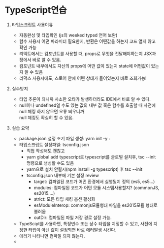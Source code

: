 # TypeScript연습

1. 타입스크립트 사용이유

   - 자동완성 및 타입확인 (js의 weeked typed 언어 보완)
   - 함수 사용시 어떤 파라미터 필요한지, 반환은 어떤값을 하는지 코드 열지 않고 확인 가능
   - 리엑트에서는 컴포넌트를 사용할 때, props로 무엇을 전달해야하는지 JSX과정에서 바로 알 수 있음.
   - 컴포넌트 내부에서도 자신의 props에 어떤 값이 있는지 state에 어떤값이 있는지 알 수 있음
   - 리덕스 사용시에도, 스토어 안에 어떤 상태가 들어있는지 바로 조회가능!

2. 실수방지

   - 타입 추론이 되니까 사소한 오타가 발생하더라도 IDE에서 바로 알 수 있다.
   - null이나 undefined일 수도 있는 값의 내부 값 혹은 함수를 호출할 때 사전에 null 체킹 하지 않으면 오류 띄우니까  
     null 체킹도 확실히 할 수 있음.

3. 실습 요약
   - package.json 설정 초기 파일 생성: yarn init -y :
   - 타입스크립트 설정파일: tsconfig.json
     - 직접 작성해도 괜찮고
     - yarn global add typescript로 typescript를 글로벌 설치후, tsc --init 명령으로 생성할 수도 있음
     - yarn으로 설치 안될시(npm install -g typescript) 후 tsc --init
     - tsconfig.json 내부에 기본 설정 review
       - target: 컴파일된 코드가 어떤 환경에서 실행될지 정의 (es5, es5...)
       - modules: 컴파일된 코드가 어던 모듈 시스템사용할지? (commonJS, es2015....)
       - strict: 모든 타입 체킹 옵션 활성화
       - esModuleInterop: commonjs모듈형태 파일을 es2015모듈 형태로 불러옴
       - outDir: 컴파일된 파일 저장 경로 설정 가능.
   - TypeScipt를 사용하면, 특정변수 또는 상수 타입을 지정할 수 있고, 사전에 지정한 타입이 아닌 값이 설정되면 바로 에러발생 시킨다.
   - 에러가 나타나면 컴파일 되지 않는다.
   -
